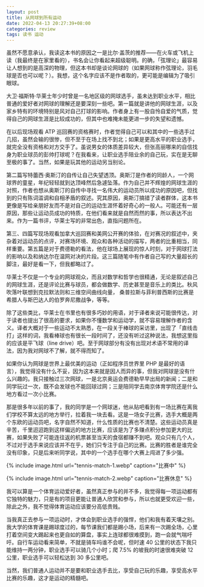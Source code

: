 ```yaml
---
layout: post
title: 从网球到所有运动
date: 2022-04-13 20:27:39+08:00
categories: review
tags: 读书 运动
---
```


虽然不愿意承认，我读这本书的原因之一是比尔·盖茨的推荐——在火车或飞机上读（我最终是在家里看的），书名会让你看起来超级聪明。的确，「弦理论」最容易让人想到的是高深的物理，但这本书却是谈论网球的（如果网球称作弦理论，羽毛球是否也可以呢？）。我想，这个名字应该不是作者取的，更可能是编辑为了吸引眼球。

大卫·福斯特·华莱士年少时曾是一名地区级的网球选手，虽未达到职业水平，相比普通的爱好者对网球的理解还是要深刻一些吧。第一篇就是讲他的网球生涯，以及家乡特有的环境特别是风对自己打球的影响。作者身上有一股自怜自爱的气质，觉得自己的网球生涯是比较成功的，但其中也难掩未能更进一步的失望和遗憾。

在以后现场观看 ATP 巡回赛的资格赛时，作者觉得自己可以和其中的一些选手过几招，虽然会输的很惨，但不至于在场上找不到北；如果是更高水平的职业选手，就完全没有资格和对方交手了。虽说男女的体质差异较大，但张高丽哪来的自信找身为职业球员的彭帅打球呢？在我看来，让职业选手陪业余的自己玩，实在是无聊至极的事了。当然，如果是玩其他的运动另当别论。

第二篇写特蕾西·奥斯汀的自传让自己失望透顶。奥斯汀是作者的同龄人，一个网球界的童星，年纪轻轻就到达顶峰然后急遽坠落。作为自己并不辉煌的网球生涯的对照，作者也想从奥斯汀的自传中寻找一名伟大的运动员所以成功的原因吧，但找到的只有陈词滥调和自相矛盾的叙述。究其原因，奥斯汀搞错了读者群体，这本书更像是写给亲朋好友而不是对自己的运动生涯怀着好奇心的一般人。可能还有一层原因，那些让运动员成功的特质，在他们看来就是自然而然的事，所以表达不出来。作为一篇书评，华莱士写的非常出色，直指问题所在。

第三、四篇写现场观看加拿大巡回赛和美网公开赛的体验，在对赛况的叙述中，夹杂着对运动员的点评，对赛场环境、观众和各种活动的描写，两者的比重相当，同样重要。第五篇是对于费德勒的看法，他在球场上展现的惊人时刻，对于网球打法的影响以及和纳达尔在温网对决的片段。这三篇随笔中有作者自己写的大量超长的脚注，最好是看一下，但我都略过了。

华莱士不仅是一个专业的网球观众，而且对数学和哲学也很精通，无论是叙述自己的网球生涯，还是评论比赛与球员，都会做数学、历史甚至是音乐上的类比。秋风吹落叶联想到克拉默法则和三维空间曲线向量，
桑普拉斯与菲利普西斯的比赛是希腊人与斯巴达人的伯罗奔尼撒战争，等等。

除了这些类比，华莱士在书里也有很多巧妙的用语，对于译者来说可能很传达，对于读者也提出了很高的要求，如果你不懂数学和运动学，就不容易理解作者的含义。译者大概对于一些运动不太熟悉，在一段关于棒球的采访里，出现了「直线击打」这样的词，我看棒球也有很长一段时间了，还没有听过这种说法，我想这里指的应该是平飞球（line drive）吧。至于网球部分有没有出现对术语不常用的译法，因为我对网球不了解，就不得而知了。

如果你认为网球是世界上最优美的运动（正如程序员世界里 PHP 是最好的语言），我觉得没有什么不妥，因为这本来就是因人而异的事，但我对网球是没有什么兴趣的。我只接触过三次网球，一是北京奥运会费德勒早早出局的新闻；二是和同学玩过一次，既不会发球也不能回球过网；三是陪同学去南京体育学院还是什么地方看过一次小比赛。

那是很多年以前的事了，我的同学是一个网球迷，他从贴吧看到有一场比赛在离我们学校不算太远的地方举行，拉着我一块去看。这是一场女子比赛，选手大概是两个东欧的运动员吧，名字自然不知道，什么性质的比赛也不清楚。这些运动员真是辛苦，千里迢迢跑到这样偏远的地方比赛，应该是为了多赚点积分参加更大的比赛，如果失败了可能连往返的机票甚至当天的食宿都赚不到吧。观众只有几个人，不过对于选手来说应该并不在乎，她们只专注于自己的比赛。比赛的胜者是谁完全没有印象，只是后来听同学说，其中的一个选手在哪个大赛上闯进了多少强。

{% include image.html url="tennis-match-1.webp" caption="比赛中" %}

{% include image.html url="tennis-match-2.webp" caption="比赛休息" %}

我可以算是一个体育运动爱好者，虽然真正参与的并不多，我觉得每一项运动都有它独特的魅力，只是有的项目更能让普通人欣赏和参与，所以也就更受欢迎一些，除此之外，我不觉得体育运动应该要分高低贵贱。

当我真正去参与一项运动时，才体会到职业选手的强悍，他们和我有着天壤之别。我大学的体育课是踢球度过的，每节课我们都是踢小场，后来有一次踢全场，心里打着空间变大踢起来也更自如的算盘，事实上连球都很难摸到，跑一会就气喘吁吁。自行车运动看来简单，不就是骑车吗谁不会呢，但时速 40 公里的状态下我只能维持一两分钟，职业选手可以骑几个小时；爬 7.5% 的坡我的时速很难突破 12 公里，职业选手可以轻松达到 30 多公里吧。

当然，我们普通人运动并不是要和职业选手去比，享受自己玩的乐趣，享受高水平比赛的乐趣，这才是运动的精髓吧。
